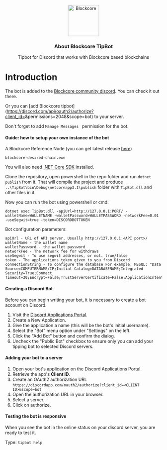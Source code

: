 
<p align="center">
  <p align="center">
    <img src="https://user-images.githubusercontent.com/5221349/72841405-93c2ce80-3c96-11ea-844b-3e1ff782b1ae.png" height="100" alt="Blockcore" />
  </p>
  <h3 align="center">
    About Blockcore TipBot
  </h3>
  <p align="center">
    Tipbot for Discord that works with Blockcore based blockchains
  </p>
</p>


# Introduction

The bot is added to the [Blockcore community discord](hhttps://discord.gg/5aJk8Vv). You can check it out there.

Or you can [add Blockcore tipbot](https://discord.com/api/oauth2/authorize?client_id=<CLIENT ID>&permissions=2048&scope=bot) to your server.

Don't forget to add `Manage Messages ` permission for the bot.


#### Guide: how to setup your own instance of the bot

A Blockcore Reference Node (you can get latest release [here](https://github.com/block-core/blockcore-nodes/releases))

```
blockcore-desired-chain.exe
```

You will also need [.NET Core SDK](https://www.microsoft.com/net/download) installed.

Clone the repository, open powershell in the repo folder and run `dotnet publish` from it. That will compile the project and produce `..\TipBot\bin\Debug\netcoreapp3.1\publish` folder with `TipBot.dll` and other files in it. 

Now you can run the bot using powershell or cmd:

```
dotnet exec TipBot.dll -apiUrl=http://127.0.0.1:PORT/ -walletName=WALLETNAME -walletPassword=WALLETPASSWORD -networkFee=0.01 -useSegwit=true -token=DISCORDBOTTOKEN
```

Bot configuration parameters: 

```
apiUrl - URL of API server. Usually http://127.0.0.1:<API port>/
walletName - the wallet name
walletPassword - the wallet password
networkFee - The network fee for withdraws
useSegwit - To use segwit addresses, or not. true/false
token - The applications token given to you from Discord
connectionString - To configure the database For example, MSSQL: "Data Source=COMPUTERNAME/IP;Initial Catalog=DATABASENAME;Integrated Security=True;Connect Timeout=30;Encrypt=False;TrustServerCertificate=False;ApplicationIntent=ReadWrite;MultiSubnetFailover=False"
```


#### Creating a Discord Bot

Before you can begin writing your bot, it is necessary to create a bot
account on Discord.

1. Visit the [Discord Applications Portal](https://discord.com/developers).
1. Create a New Application.
1. Give the application a name (this will be the bot's initial
username).
1. Select the "Bot" menu option under "Settings" on the left.
1. Click the "Add Bot" button and confirm the dialog.
1. Uncheck the "Public Bot" checkbox to ensure only you can add your tipping bot to selected Discord servers.

#### Adding your bot to a server

1. Open your bot's application on the Discord Applications Portal.
1. Retrieve the app's **Client ID**.
1. Create an OAuth2 authorization URL
  `https://discordapp.com/oauth2/authorize?client_id=<CLIENT ID>&scope=bot`
1. Open the authorization URL in your browser.
1. Select a server.
1. Click on authorize.


#### Testing the bot is responsive

When you see the bot in the online status on your discord server, you are ready to test it. 

Type: `tipbot help`